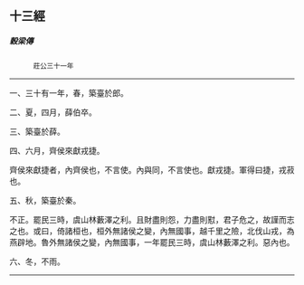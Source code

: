 

## 十三經

##### 穀梁傳
　　　`莊公三十一年`

* * *

一、三十有一年，春，築臺於郎。

二、夏，四月，薛伯卒。

三、築臺於薛。

四、六月，齊侯來獻戎捷。

齊侯來獻捷者，內齊侯也，不言使。內與同，不言使也。獻戎捷。軍得曰捷，戎菽也。

五、秋，築臺於秦。

不正。罷民三時，虞山林藪澤之利。且財盡則怨，力盡則懟，君子危之，故謹而志之也。或曰，倚諸桓也，桓外無諸侯之變，內無國事，越千里之險，北伐山戎，為燕辟地。魯外無諸侯之變，內無國事，一年罷民三時，虞山林藪澤之利。惡內也。

六、冬，不雨。

* * *


